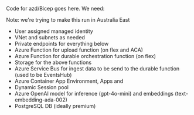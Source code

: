 Code for azd/Bicep goes here. We need:

Note: we're trying to make this run in Australia East

- User assigned managed identity
- VNet and subnets as needed
- Private endpoints for everything below
- Azure Function for upload function (on flex and ACA)
- Azure Function for durable orchestration function (on flex)
- Storage for the above functions
- Azure Service Bus for ingest data to be send to the durable function (used to be EventsHub)
- Azure Container App Environment, Apps and 
- Dynamic Session pool
- Azure OpenAI model for inference (gpt-4o-mini) and embeddings (text-embedding-ada-002)
- PostgreSQL DB (ideally premium)